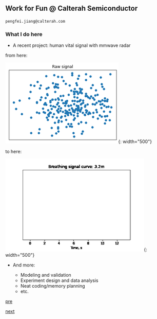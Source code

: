 ## Work for Fun @ Calterah Semiconductor

`pengfei.jiang@calterah.com`

### What I do here

* A recent project: human vital signal with mmwave radar

from here:

![curve](../img/calterah_vitalraw.png){: width="500"}

to here:

![demo](../img/calterah_vitaldemo.gif){: width="500"}


* And more:

    * Modeling and validation
    * Experiment design and data analysis
    * Neat coding/memory planning
    * etc.

[pre](./pg0.md)

[next](./pg2.md)
